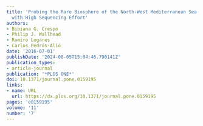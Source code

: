 ```yaml
---
title: 'Probing the Rare Biosphere of the North-West Mediterranean Sea: An Experiment
  with High Sequencing Effort'
authors:
- Bibiana G. Crespo
- Philip J. Wallhead
- Ramiro Logares
- Carlos Pedrós-Alió
date: '2016-07-01'
publishDate: '2024-08-05T15:04:46.790141Z'
publication_types:
- article-journal
publication: '*PLOS ONE*'
doi: 10.1371/journal.pone.0159195
links:
- name: URL
  url: https://dx.plos.org/10.1371/journal.pone.0159195
pages: 'e0159195'
volume: '11'
number: '7'
---
```

